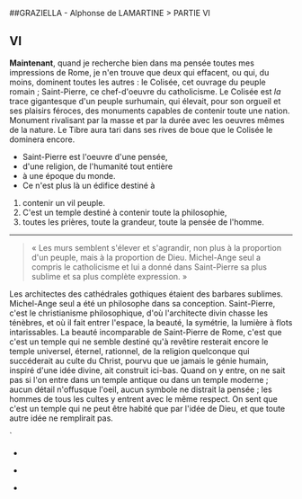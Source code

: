 ##GRAZIELLA - Alphonse de LAMARTINE \> PARTIE VI

## VI

**Maintenant**, quand je recherche bien dans ma pensée toutes mes impressions de Rome, je n'en trouve que deux qui effacent, ou qui, du moins, dominent toutes les autres : le Colisée, cet ouvrage du peuple romain ; Saint-Pierre, ce chef-d'oeuvre du catholicisme. Le Colisée est *la* trace gigantesque d'un peuple surhumain, qui élevait, pour son orgueil et ses plaisirs féroces, des monuments capables de contenir toute une nation. Monument rivalisant par la masse et par la durée avec les oeuvres mêmes de la nature. Le Tibre aura tari dans ses rives de boue que le Colisée le dominera encore.

* Saint-Pierre est l'oeuvre d'une pensée, 
* d'une religion, de l'humanité tout entière 
* à une époque du monde. 
* Ce n'est plus là un édifice destiné à 

1. contenir un vil peuple. 
2. C'est un temple destiné à contenir toute la philosophie, 
3. toutes les prières, toute la grandeur, toute la pensée de l'homme. 

---- -

> « Les murs semblent s'élever et s'agrandir, non plus à la proportion d'un peuple, mais à la proportion de Dieu. Michel-Ange seul a compris le catholicisme et lui a donné dans Saint-Pierre sa plus sublime et sa plus complète expression. »

Les architectes des cathédrales gothiques étaient des barbares sublimes. Michel-Ange seul a été un philosophe dans sa conception. Saint-Pierre, c'est le christianisme philosophique, d'où l'architecte divin chasse les ténèbres, et où il fait entrer l'espace, la beauté, la symétrie, la lumière à flots intarissables. La beauté incomparable de Saint-Pierre de Rome, c'est que c'est un temple qui ne semble destiné qu'à revêtire resterait encore le temple universel, éternel, rationnel, de la religion quelconque qui succéderait au culte du Christ, pourvu que ue jamais le génie humain, inspiré d'une idée divine, ait construit ici-bas. Quand on y entre, on ne sait pas si l'on entre dans un temple antique ou dans un temple moderne ; aucun détail n'offusque l'oeil, aucun symbole ne distrait la pensée ; les hommes de tous les cultes y entrent avec le même respect. On sent que c'est un temple qui ne peut être habité que par l'idée de Dieu, et que toute autre idée ne remplirait pas.

`<html>
	<head>
	</head>
	<body>
		<ul>
			<li>
				<p></p>
				<p></p>
			</li>
			<li>
				<p></p>
				<p></p>
			</li>
			<li>
				<p></p>
				<p></p>
			</li>
		</ul>
	</body>
	</html>